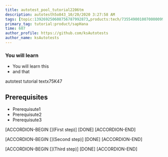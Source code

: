 ```yaml
---
title: autotest_pool_tutorial2206tm
description: autotesth5o843_10/20/2020 3:27:58 AM
tags: [topic:139269250608756787992873,products:tech/73554900100700000996,tutorial:experience/advanced]
primary_tag: tutorial:product/sapHana
time: 607
author_profile: https://github.com/ksAutotests
author_name: ksAutotests
---
```

### You will learn
- You will learn this
- and that

autotest tutorial textx75K47

## Prerequisites
- Prerequisute1
- Prerequisute2
- Prerequisute3

[ACCORDION-BEGIN [](First step)]
[DONE]
[ACCORDION-END]

[ACCORDION-BEGIN [](Second step)]
[DONE]
[ACCORDION-END]

[ACCORDION-BEGIN [](Third step)]
[DONE]
[ACCORDION-END]

